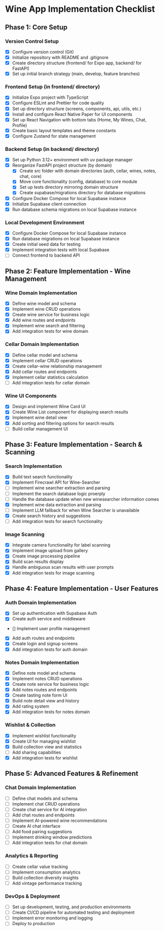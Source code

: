 # Wine App Implementation Checklist

## Phase 1: Core Setup

### Version Control Setup
- [x] Configure version control (Git)
- [x] Initialize repository with README and .gitignore
- [x] Create directory structure (frontend/ for Expo app, backend/ for FastAPI)
- [x] Set up initial branch strategy (main, develop, feature branches)

### Frontend Setup (in frontend/ directory)
- [x] Initialize Expo project with TypeScript
- [x] Configure ESLint and Prettier for code quality
- [x] Set up directory structure (screens, components, api, utils, etc.)
- [x] Install and configure React Native Paper for UI components
- [x] Set up React Navigation with bottom tabs (Home, My Wines, Chat, Profile)
- [x] Create basic layout templates and theme constants
- [x] Configure Zustand for state management

### Backend Setup (in backend/ directory)
- [x] Set up Python 3.12+ environment with uv package manager
- [x] Reorganize FastAPI project structure (by domain)
  - [x] Create src folder with domain directories (auth, cellar, wines, notes, chat, core)
  - [x] Move core functionality (config, database) to core module
  - [x] Set up tests directory mirroring domain structure
  - [x] Create supabase/migrations directory for database migrations
- [x] Configure Docker Compose for local Supabase instance
- [x] Initialize Supabase client connection
- [x] Run database schema migrations on local Supabase instance

### Local Development Environment
- [x] Configure Docker Compose for local Supabase instance
- [x] Run database migrations on local Supabase instance
- [x] Create initial seed data for testing
- [x] Implement integration tests with local Supabase
- [ ] Connect frontend to backend API

## Phase 2: Feature Implementation - Wine Management

### Wine Domain Implementation
- [x] Define wine model and schema
- [x] Implement wine CRUD operations
- [x] Create wine service for business logic
- [x] Add wine routes and endpoints
- [x] Implement wine search and filtering
- [x] Add integration tests for wine domain

### Cellar Domain Implementation
- [x] Define cellar model and schema
- [x] Implement cellar CRUD operations
- [x] Create cellar-wine relationship management
- [x] Add cellar routes and endpoints
- [x] Implement cellar statistics calculation
- [ ] Add integration tests for cellar domain

### Wine UI Components
- [x] Design and implement Wine Card UI
- [x] Create Wine List component for displaying search results
- [x] Implement wine detail view
- [x] Add sorting and filtering options for search results
- [ ] Build cellar management UI

## Phase 3: Feature Implementation - Search & Scanning

### Search Implementation
- [x] Build text search functionality
- [x] Implement Firecrawl API for Wine-Searcher
- [ ] Implement wine searcher extraction and parsing
- [ ] Implement the search database logic proerply
- [ ] Handle the database update when new winesearcher information comes
- [x] Implement wine data extraction and parsing
- [ ] Implement LLM fallback for when Wine Searcher is unavailable
- [x] Create search history and suggestions
- [ ] Add integration tests for search functionality

### Image Scanning
- [x] Integrate camera functionality for label scanning
- [x] Implement image upload from gallery
- [x] Create image processing pipeline
- [X] Build scan results display
- [X] Handle ambiguous scan results with user prompts
- [x] Add integration tests for image scanning

## Phase 4: Feature Implementation - User Features

### Auth Domain Implementation
- [X] Set up authentication with Supabase Auth
- [X] Create auth service and middleware
- [] Implement user profile management
- [X] Add auth routes and endpoints
- [X] Create login and signup screens
- [X] Add integration tests for auth domain

### Notes Domain Implementation
- [X] Define note model and schema
- [X] Implement notes CRUD operations
- [X] Create note service for business logic
- [X] Add notes routes and endpoints
- [X] Create tasting note form UI
- [X] Build note detail view and history
- [X] Add rating system
- [X] Add integration tests for notes domain

### Wishlist & Collection
- [X] Implement wishlist functionality
- [X] Create UI for managing wishlist
- [X] Build collection view and statistics
- [ ] Add sharing capabilities
- [X] Add integration tests for wishlist

## Phase 5: Advanced Features & Refinement

### Chat Domain Implementation
- [ ] Define chat models and schema
- [ ] Implement chat CRUD operations
- [ ] Create chat service for AI integration
- [ ] Add chat routes and endpoints
- [ ] Implement AI-powered wine recommendations
- [ ] Create AI chat interface
- [ ] Add food pairing suggestions
- [ ] Implement drinking window predictions
- [ ] Add integration tests for chat domain

### Analytics & Reporting
- [ ] Create cellar value tracking
- [ ] Implement consumption analytics
- [ ] Build collection diversity insights
- [ ] Add vintage performance tracking

### DevOps & Deployment
- [ ] Set up development, testing, and production environments
- [ ] Create CI/CD pipeline for automated testing and deployment
- [ ] Implement error monitoring and logging
- [ ] Deploy to production
